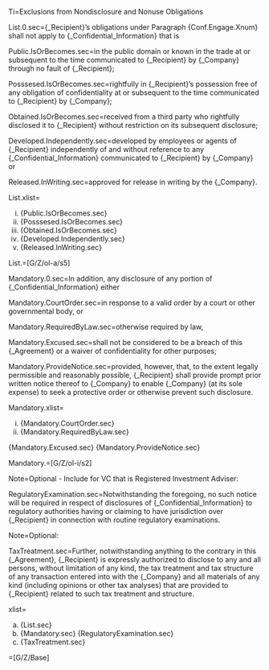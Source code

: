 Ti=Exclusions from Nondisclosure and Nonuse Obligations

List.0.sec={_Recipient}’s obligations under Paragraph {Conf.Engage.Xnum} shall not apply to {_Confidential_Information} that is 

Public.IsOrBecomes.sec=in the public domain or known in the trade at or subsequent to the time communicated to {_Recipient} by {_Company} through no fault of {_Recipient}; 

Posssesed.IsOrBecomes.sec=rightfully in {_Recipient}’s possession free of any obligation of confidentiality at or subsequent to the time communicated to {_Recipient} by {_Company}; 

Obtained.IsOrBecomes.sec=received from a third party who rightfully disclosed it to {_Recipient} without restriction on its subsequent disclosure;  

Developed.Independently.sec=developed by employees or agents of {_Recipient} independently of and without reference to any {_Confidential_Information} communicated to {_Recipient} by {_Company} or 

Released.InWriting.sec=approved for release in writing by the {_Company}.  

List.xlist=<ol type='i'><li>{Public.IsOrBecomes.sec}</li><li>{Posssesed.IsOrBecomes.sec}</li><li>{Obtained.IsOrBecomes.sec}</li><li>{Developed.Independently.sec}</li><li>{Released.InWriting.sec}</li></ol>

List.=[G/Z/ol-a/s5]

Mandatory.0.sec=In addition, any disclosure of any portion of {_Confidential_Information} either 

Mandatory.CourtOrder.sec=in response to a valid order by a court or other governmental body, or 

Mandatory.RequiredByLaw.sec=otherwise required by law,

Mandatory.Excused.sec=shall not be considered to be a breach of this {_Agreement} or a waiver of confidentiality for other purposes; 

Mandatory.ProvideNotice.sec=provided, however, that, to the extent legally permissible and reasonably possible, {_Recipient} shall provide prompt prior written notice thereof to {_Company} to enable {_Company} (at its sole expense) to seek a protective order or otherwise prevent such disclosure.

Mandatory.xlist=<ol type='i'><li>{Mandatory.CourtOrder.sec}</li><li>{Mandatory.RequiredByLaw.sec}</li></ol>{Mandatory.Excused.sec} {Mandatory.ProvideNotice.sec}

Mandatory.=[G/Z/ol-i/s2]

Note=Optional - Include for VC that is Registered Investment Adviser:

RegulatoryExamination.sec=Notwithstanding the foregoing, no such notice will be required in respect of disclosures of {_Confidential_Information} to regulatory authorities having or claiming to have jurisdiction over {_Recipient} in connection with routine regulatory examinations.

Note=Optional:

TaxTreatment.sec=Further, notwithstanding anything to the contrary in this {_Agreement}, {_Recipient} is expressly authorized to disclose to any and all persons, without limitation of any kind, the tax treatment and  tax structure of any transaction entered into with the {_Company} and all materials of any kind (including opinions or other tax analyses) that are provided to {_Recipient}  related to such tax treatment and structure.

xlist=<ol type='a'><li>{List.sec}</li><li>{Mandatory.sec} {RegulatoryExamination.sec}</li><li>{TaxTreatment.sec}</li></ol>

=[G/Z/Base]
